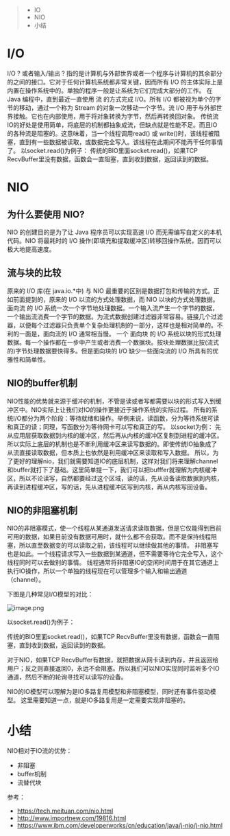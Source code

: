 > * IO
>* NIO
> * 小结

# I/O
I/O ? 或者输入/输出 ? 指的是计算机与外部世界或者一个程序与计算机的其余部分的之间的接口。它对于任何计算机系统都非常关键，因而所有 I/O 的主体实际上是内置在操作系统中的。单独的程序一般是让系统为它们完成大部分的工作。
在 Java 编程中，直到最近一直使用 流 的方式完成 I/O。所有 I/O 都被视为单个的字节的移动，通过一个称为 Stream 的对象一次移动一个字节。流 I/O 用于与外部世界接触。它也在内部使用，用于将对象转换为字节，然后再转换回对象。
传统流IO的好处是使用简单，将底层的机制都抽象成流，但缺点就是性能不足。而且IO的各种流是阻塞的。这意味着，当一个线程调用read() 或 write()时，该线程被阻塞，直到有一些数据被读取，或数据完全写入。该线程在此期间不能再干任何事情了。
以socket.read()为例子：
传统的BIO里面socket.read()，如果TCP RecvBuffer里没有数据，函数会一直阻塞，直到收到数据，返回读到的数据。

# NIO

## 为什么要使用 NIO?
NIO 的创建目的是为了让 Java 程序员可以实现高速 I/O 而无需编写自定义的本机代码。NIO 将最耗时的 I/O 操作(即填充和提取缓冲区)转移回操作系统，因而可以极大地提高速度。

## 流与块的比较
原来的 I/O 库(在 java.io.*中) 与 NIO 最重要的区别是数据打包和传输的方式。正如前面提到的，原来的 I/O 以流的方式处理数据，而 NIO 以块的方式处理数据。
面向流 的 I/O 系统一次一个字节地处理数据。一个输入流产生一个字节的数据，一个输出流消费一个字节的数据。为流式数据创建过滤器非常容易。链接几个过滤器，以便每个过滤器只负责单个复杂处理机制的一部分，这样也是相对简单的。不利的一面是，面向流的 I/O 通常相当慢。
一个 面向块 的 I/O 系统以块的形式处理数据。每一个操作都在一步中产生或者消费一个数据块。按块处理数据比按(流式的)字节处理数据要快得多。但是面向块的 I/O 缺少一些面向流的 I/O 所具有的优雅性和简单性。

## NIO的buffer机制
NIO性能的优势就来源于缓冲的机制，不管是读或者写都需要以块的形式写入到缓冲区中。NIO实际上让我们对IO的操作更接近于操作系统的实际过程。
所有的系统I/O都分为两个阶段：等待就绪和操作。举例来说，读函数，分为等待系统可读和真正的读；同理，写函数分为等待网卡可以写和真正的写。
以socket为例：
先从应用层获取数据到内核的缓冲区，然后再从内核的缓冲区复制到进程的缓冲区。所以实际上底层的机制也是不断利用缓冲区来读写数据的。即使传统IO抽象成了从流直接读取数据，但本质上也依然是利用缓冲区来读取和写入数据。
所以，为了更好的理解nio，我们就需要知道IO的底层机制，这样对我们将来理解channel和buffer就打下了基础。这里简单提一下，我们可以把bufffer就理解为内核缓冲区，所以不论读写，自然都要经过这个区域，读的话，先从设备读取数据到内核，再读到进程缓冲区，写的话，先从进程缓冲区写到内核，再从内核写回设备。

## NIO的非阻塞机制
NIO的非阻塞模式，使一个线程从某通道发送请求读取数据，但是它仅能得到目前可用的数据，如果目前没有数据可用时，就什么都不会获取。而不是保持线程阻塞，所以直至数据变的可以读取之前，该线程可以继续做其他的事情。 非阻塞写也是如此。一个线程请求写入一些数据到某通道，但不需要等待它完全写入，这个线程同时可以去做别的事情。 线程通常将非阻塞IO的空闲时间用于在其它通道上执行IO操作，所以一个单独的线程现在可以管理多个输入和输出通道（channel）。

下图是几种常见I/O模型的对比：

![image.png](http://upload-images.jianshu.io/upload_images/1234352-59ba30bb45c8b91e.png?imageMogr2/auto-orient/strip%7CimageView2/2/w/1240)

以socket.read()为例子：

传统的BIO里面socket.read()，如果TCP RecvBuffer里没有数据，函数会一直阻塞，直到收到数据，返回读到的数据。

对于NIO，如果TCP RecvBuffer有数据，就把数据从网卡读到内存，并且返回给用户；反之则直接返回0，永远不会阻塞。所以我们可以NIO实现同时监听多个IO通道，然后不断的轮询寻找可以读写的设备。

NIO的IO模型可以理解为是IO多路复用模型和非阻塞模型，同时还有事件驱动模型。
这里需要知道一点，就是IO多路复用是一定需要实现非阻塞的。

# 小结
NIO相对于IO流的优势：

* 非阻塞
* buffer机制
* 流替代块

参考：
* https://tech.meituan.com/nio.html
* http://www.importnew.com/19816.html
* https://www.ibm.com/developerworks/cn/education/java/j-nio/j-nio.html
